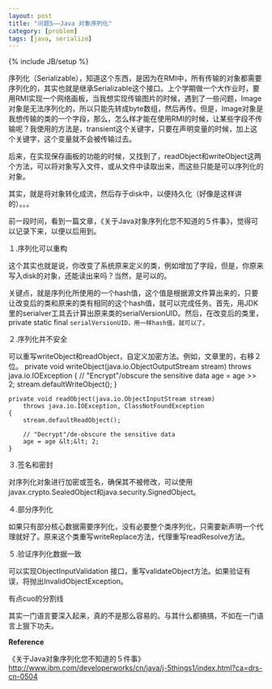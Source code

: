 ```yaml
---
layout: post
title: "问题5——Java 对象序列化"
category: [problem]
tags: [java, serialize]
---
```

{% include JB/setup %}

序列化（Serializable），知道这个东西，是因为在RMI中，所有传输的对象都需要序列化的，其实也就是继承Serializable这个接口。上个学期做一个大作业时，要用RMI实现一个网络画板，当我想实现传输图片的时候，遇到了一些问题，Image对象是无法序列化的，所以只能先转成byte数组，然后再传。但是，Image对象是我想传输的类的一个字段，那么，怎么样才能在使用RMI的时候，让某些字段不传输呢？我使用的方法是，transient这个关键字，只要在声明变量的时候，加上这个关键字，这个变量就不会被传输过去。

后来，在实现保存画板的功能的时候，又找到了，readObject和writeObject这两个方法，可以将对象写入文件，或从文件中读取出来，而这些只能是可以序列化的对象。

其实，就是将对象转化成流，然后存于disk中，以便持久化（好像是这样讲的）。。。

前一段时间，看到一篇文章，《关于Java对象序列化您不知道的５件事》，觉得可以记录下来，以便以后用到。

１.序列化可以重构

这个其实也就是说，你改变了系统原来定义的类，例如增加了字段，但是，你原来写入disk的对象，还能读出来吗？当然，是可以的。

关键点，就是序列化所使用的一个hash值，这个值是根据源文件算出来的，只要让改变后的类和原来的类有相同的这个hash值，就可以完成任务。首先，用JDK里的serialver工具去计算出原来类的serialVersionUID。然后，在改变后的类里，private static final <code>serialVersionUID，用一样hash值，就可以了。</code>

２.序列化并不安全

可以重写writeObject和readObject，自定义加密方法。例如，文章里的，右移２位。
    private void writeObject(java.io.ObjectOutputStream stream)
        throws java.io.IOException
    {
        // "Encrypt"/obscure the sensitive data
        age = age &gt;&gt; 2;
        stream.defaultWriteObject();
    }


    private void readObject(java.io.ObjectInputStream stream)
        throws java.io.IOException, ClassNotFoundException
    {
        stream.defaultReadObject();

        // "Decrypt"/de-obscure the sensitive data
        age = age &lt;&lt; 2;
    }
３.签名和密封

对序列化对象进行加密或签名，确保其不被修改，可以使用javax.crypto.SealedObject和java.security.SignedObject。

４.部分序列化

如果只有部分核心数据需要序列化，没有必要整个类序列化，只需要新声明一个代理就好了。原来这个类重写writeReplace方法，代理重写readResolve方法。

５.验证序列化数据一致

可以实现ObjectInputValidation 接口，重写validateObject方法。如果验证有误，将抛出InvalidObjectException。

有点cuo的分割线

其实一门语言要深入起来，真的不是那么容易的。与其什么都搞搞，不如在一门语言上狠下功夫。

<strong>Reference</strong>

《关于Java对象序列化您不知道的５件事》http://www.ibm.com/developerworks/cn/java/j-5things1/index.html?ca=drs-cn-0504